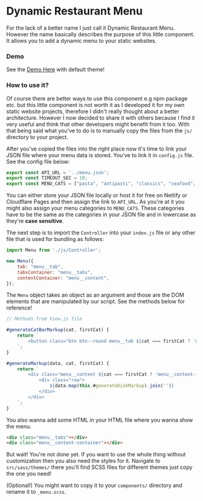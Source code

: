 # Dynamic Restaurant Menu

For the lack of a better name I just call it Dynamic Restaurant Menu. However
the name basically describes the purpose of this little component. It allows
you to add a dynamic menu to your static websites.

### Demo
See the [Demo Here](https://drm-demo.pages.dev/) with default theme!

### How to use it?
Of course there are better ways to use this component e.g npm package etc.
but this little component is not worth it as I developed it for my own static
website projects, therefore I didn't really thought about a better architecture.
However I now decided to share it with others because I find it very useful and
think that other developers might benefit from it too. With that being said what
you've to do is to manually copy the files from the `js/` directory to your
project.

After you've copied the files into the right place now it's time to link your
JSON file where your menu data is stored. You've to link it in `config.js`
file. See the config file below:

```javascript
export const API_URL = '../menu.json';
export const TIMEOUT_SEC = 10;
export const MENU_CATS = ["pasta", "antipasti", "classics", "seafood", "meat-food"];
```

You can either store your JSON file locally or host it for free on Netlify or
Cloudflare Pages and then assign the link to `API_URL`. As you're at it you
might also assign your menu categories to `MENU_CATS`. These categories have
to be the same as the categories in your JSON file and in lowercase as they're
**case sensitive**.

The next step is to import the `Controller` into your `index.js` file or any
other file that is used for bundling as follows:

```javascript
import Menu from './js/Controller';

new Menu({
    tab: "menu__tab",
    tabsContainer: "menu__tabs",
    contentContainer: "menu__content",
});
```

The `Menu` object takes an object as an argument and those are the DOM elements
that are manipulated by our script. See the methods below for reference!

```javascript
// Methods from View.js file

#generateCatBarMarkup(cat, firstCat) {
    return `
        <button class="btn btn--round menu__tab ${cat === firstCat ? 'menu__tab--active' : ''} menu__tab--${cat}" data-tab="${cat}">${cat}</button>
    `;
}

#generateMarkup(data, cat, firstCat) {
    return `
        <div class="menu__content ${cat === firstCat ? 'menu__content--active' : ''} menu__content--${cat}">
            <div class="row">
                ${data.map(this.#generateDishMarkup).join('')}
            </div>
        </div>
    `;
}
```

You also wanna add some HTML in your HTML file where you wanna show the menu.

```html
<div class="menu__tabs"></div>
<div class="menu__content-container"></div>
```

But wait! You're not done yet. If you want to use the whole thing without
customization then you also need the styles for it. Navigate to `src/sass/themes/`
there you'll find SCSS files for different themes just copy the one you need!

(Optional!) You might want to copy it to your `components/` directory and rename it
to `_menu.scss`.
